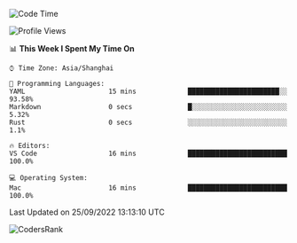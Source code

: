 <!--START_SECTION:waka-->
![Code Time](http://img.shields.io/badge/Code%20Time-1%2C679%20hrs%201%20min-blue)

![Profile Views](http://img.shields.io/badge/Profile%20Views-21-blue)

📊 **This Week I Spent My Time On** 

```text
⌚︎ Time Zone: Asia/Shanghai

💬 Programming Languages: 
YAML                     15 mins             ███████████████████████░░   93.58% 
Markdown                 0 secs              █░░░░░░░░░░░░░░░░░░░░░░░░   5.32% 
Rust                     0 secs              ░░░░░░░░░░░░░░░░░░░░░░░░░   1.1%

🔥 Editors: 
VS Code                  16 mins             █████████████████████████   100.0%

💻 Operating System: 
Mac                      16 mins             █████████████████████████   100.0%

```


 Last Updated on 25/09/2022 13:13:10 UTC
<!--END_SECTION:waka-->

![CodersRank](https://cr-skills-chart-widget.azurewebsites.net/api/api?username=BugenZhao&padding=16&tooltip=true&branding=false&sort-by-score=true&skills=Rust%2C%20Swift%2C%20C%2C%20TypeScript%2C%20Java%2C%20Go%2C%20Dart%2C%20C%2B%2B%2C%20Python%2C%20Assembly%2C%20Shell%2C%20Kotlin)
